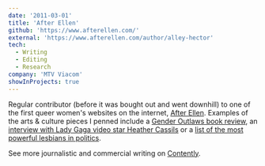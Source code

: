 ```yaml
---
date: '2011-03-01'
title: 'After Ellen'
github: 'https://www.afterellen.com/'
external: 'https://www.afterellen.com/author/alley-hector'
tech:
  - Writing
  - Editing
  - Research
company: 'MTV Viacom'
showInProjects: true
---
```


Regular contributor (before it was bought out and went downhill) to one of the first queer women's websites on the internet, [After Ellen](https://www.afterellen.com/author/alley-hector). Examples of the arts & culture pieces I penned include a [Gender Outlaws book review](https://www.afterellen.com/more/79376-gender-outlaws-the-next-generation-gives-us-an-update), an [interview with Lady Gaga video star Heather Cassils](https://www.afterellen.com/general-news/70193-an-interview-with-heather-cassils) or a [list of the most powerful lesbians in politics](https://www.afterellen.com/more/71618-rachel-maddow-tops-the-list-of-most-powerful-lesbians-in-politics).

See more journalistic and commercial writing on [Contently](https://alleyhector.contently.com/).

